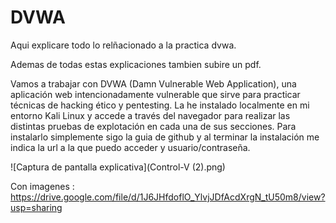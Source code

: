 # DVWA

Aqui explicare todo lo relñacionado a la practica dvwa.

Ademas de todas estas explicaciones tambien subire un pdf.

Vamos a trabajar con DVWA (Damn Vulnerable Web Application), una aplicación web intencionadamente vulnerable que sirve para practicar técnicas de hacking ético y pentesting. La he instalado localmente en mi entorno Kali Linux y accede a través del navegador para realizar las distintas pruebas de explotación en cada una de sus secciones.
Para instalarlo simplemente sigo la guia de github y al terminar la instalación me indica la url a la que puedo acceder y usuario/contraseña.

![Captura de pantalla explicativa](Control-V (2).png)


Con imagenes : https://drive.google.com/file/d/1J6JHfdoflO_YlvjJDfAcdXrgN_tU50m8/view?usp=sharing
